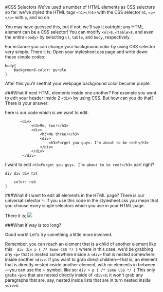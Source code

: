 #CSS Selectors
We've used a number of HTML elements as CSS selectors so far: we've styled the HTML tags `<h1></h1>` with the CSS selector `h1`, `<p></p>` with `p`, and so on.

You may have guessed this, but if not, we'll say it outright: any HTML element can be a CSS selector! You can modify `<ul>`s, `<table>`s, and even the entire `<body>` by selecting `ul`, `table`, and `body`, respectively.

For instance you can change your background color by using CSS selector very simply. There it is;
Open your stylesheet.css page and wirte down these simple codes:

    body{
    	background-color: purple
    }

After this you'll seethat your webpage background color become purple.

###What if nest HTML elements inside one another?
For example you want to edit your header inside 2 `<div>` by using CSS. But how can you do that? There is your answer;

here is our code which is we want to edit:
    
    	   <div>
    			<h3>Me, too!</h3>
    			<div>
    				<h3>Me three!</h3>
    				<div>
    					<h3>Forget you guys. I'm about to be red!</h3>
    				</div>
    			</div>
    		</div>
    
I want to edit  `<h3>Forget you guys. I'm about to be red!</h3>` part right?

    div div div h3{
    
    	color: red
    }
###What if I want to edit all elements in the HTML page?
There is our universal selector `*`. If you use this code in the stylesheet.css you mean that you choose every single selectors which you use in your HTML page.
 
There it is; ![](http://s12.postimg.org/excgf19wd/Universal_Selector.png)

###What if way is too long?

Good work! Let's try something a little more involved.

Remember, you can reach an element that is a child of another element like this:
 ` div div p { /* Some CSS */ }`
where in this case, we'd be grabbing any `<p>` that is nested somewhere inside a `<div>` that is nested somewhere inside another `<div>`. If you want to grab direct children—that is, an element that is directly nested inside another element, with no elements in between—you can use the `> `symbol, like so:
  `div > p { /* Some CSS */ }`
This only grabs `<p>`s that are nested directly inside of `<div>`s; it won't grab any paragraphs that are, say, nested inside lists that are in turn nested inside `<div>`s.